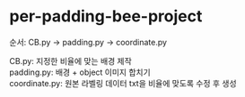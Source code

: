 # per-padding-bee-project

순서: CB.py -> padding.py -> coordinate.py

CB.py: 지정한 비율에 맞는 배경 제작 <br/>
padding.py: 배경 + object 이미지 합치기 <br/>
coordinate.py: 원본 라벨링 데이터 txt을 비율에 맞도록 수정 후 생성 <br/>
